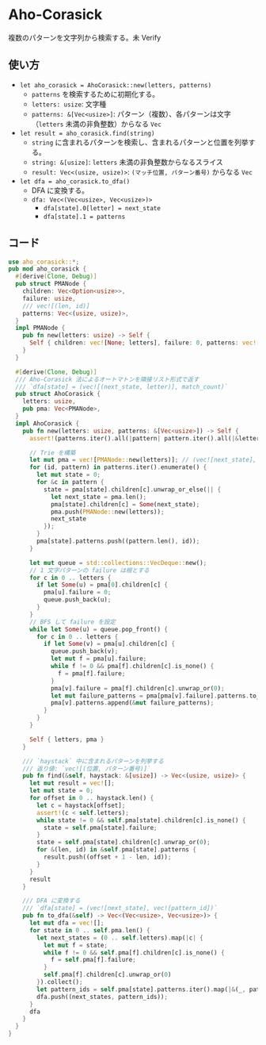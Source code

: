# Aho-Corasick

複数のパターンを文字列から検索する。未 Verify

## 使い方

- `let aho_corasick = AhoCorasick::new(letters, patterns)`
  - `patterns` を検索するために初期化する。
  - `letters: usize`: 文字種
  - `patterns: &[Vec<usize>]`: パターン（複数）、各パターンは文字（`letters` 未満の非負整数）からなる `Vec`
- `let result = aho_corasick.find(string)`
  - `string` に含まれるパターンを検索し、含まれるパターンと位置を列挙する。
  - `string: &[usize]`: `letters` 未満の非負整数からなるスライス
  - `result: Vec<(usize, usize)>`: `(マッチ位置, パターン番号)` からなる `Vec`
- `let dfa = aho_corasick.to_dfa()`
  - DFA に変換する。
  - `dfa: Vec<(Vec<usize>, Vec<usize>)>`
    - `dfa[state].0[letter] = next_state`
    - `dfa[state].1 = patterns`

## コード

```rs
use aho_corasick::*;
pub mod aho_corasick {
  #[derive(Clone, Debug)]
  pub struct PMANode {
    children: Vec<Option<usize>>,
    failure: usize,
    /// vec![(len, id)]
    patterns: Vec<(usize, usize)>,
  }
  impl PMANode {
    pub fn new(letters: usize) -> Self {
      Self { children: vec![None; letters], failure: 0, patterns: vec![] }
    }
  }

  #[derive(Clone, Debug)]
  /// Aho-Corasick 法によるオートマトンを隣接リスト形式で返す
  /// `dfa[state] = (vec![(next_state, letter)], match_count)`
  pub struct AhoCorasick {
    letters: usize,
    pub pma: Vec<PMANode>,
  }
  impl AhoCorasick {
    pub fn new(letters: usize, patterns: &[Vec<usize>]) -> Self {
      assert!(patterns.iter().all(|pattern| pattern.iter().all(|&letter| letter < letters ) ));

      // Trie を構築
      let mut pma = vec![PMANode::new(letters)]; // (vec![next_state], vec![matched_pattern])
      for (id, pattern) in patterns.iter().enumerate() {
        let mut state = 0;
        for &c in pattern {
          state = pma[state].children[c].unwrap_or_else(|| {
            let next_state = pma.len();
            pma[state].children[c] = Some(next_state);
            pma.push(PMANode::new(letters));
            next_state
          });
        }
        pma[state].patterns.push((pattern.len(), id));
      }

      let mut queue = std::collections::VecDeque::new();
      // 1 文字パターンの failure は根とする
      for c in 0 .. letters {
        if let Some(u) = pma[0].children[c] {
          pma[u].failure = 0;
          queue.push_back(u);
        }
      }
      // BFS して failure を設定
      while let Some(u) = queue.pop_front() {
        for c in 0 .. letters {
          if let Some(v) = pma[u].children[c] {
            queue.push_back(v);
            let mut f = pma[u].failure;
            while f != 0 && pma[f].children[c].is_none() {
              f = pma[f].failure;
            }
            pma[v].failure = pma[f].children[c].unwrap_or(0);
            let mut failure_patterns = pma[pma[v].failure].patterns.to_vec();
            pma[v].patterns.append(&mut failure_patterns);
          }
        }
      }

      Self { letters, pma }
    }

    /// `haystack` 中に含まれるパターンを列挙する
    /// 返り値: `vec![(位置, パターン番号)]`
    pub fn find(&self, haystack: &[usize]) -> Vec<(usize, usize)> {
      let mut result = vec![];
      let mut state = 0;
      for offset in 0 .. haystack.len() {
        let c = haystack[offset];
        assert!(c < self.letters);
        while state != 0 && self.pma[state].children[c].is_none() {
          state = self.pma[state].failure;
        }
        state = self.pma[state].children[c].unwrap_or(0);
        for &(len, id) in &self.pma[state].patterns {
          result.push((offset + 1 - len, id));
        }
      }
      result
    }

    /// DFA に変換する
    /// `dfa[state] = (vec![next_state], vec![pattern_id])`
    pub fn to_dfa(&self) -> Vec<(Vec<usize>, Vec<usize>)> {
      let mut dfa = vec![];
      for state in 0 .. self.pma.len() {
        let next_states = (0 .. self.letters).map(|c| {
          let mut f = state;
          while f != 0 && self.pma[f].children[c].is_none() {
            f = self.pma[f].failure;
          }
          self.pma[f].children[c].unwrap_or(0)
        }).collect();
        let pattern_ids = self.pma[state].patterns.iter().map(|&(_, pattern_id)| pattern_id ).collect();
        dfa.push((next_states, pattern_ids));
      }
      dfa
    }
  }
}
```